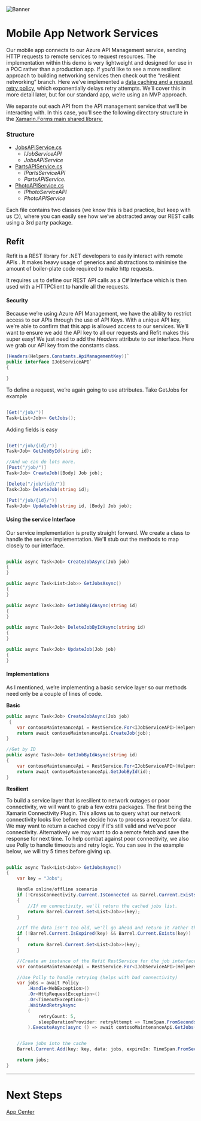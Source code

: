 ![Banner](Assets/Banner.png)

# Mobile App Network Services 
Our mobile app connects to our Azure API Management service, sending HTTP requests to remote services to request resources. The implementation within this demo is very lightweight and designed for use in a POC rather than a production app. If you’d like to see a more resilient approach to building networking services then check out the “resilient networking” branch. Here we’ve implemented a [data caching and a request retry policy](https://github.com/MikeCodesDotNet/Mobile-Cloud-Workshop/blob/b4833120d9ceb70abb8753581f133f3467665edd/Mobile/ContosoFieldService.Core/Services/JobsAPIService.cs#L45), which exponentially delays retry attempts.  We’ll cover this in more detail later, but for our standard app, we’re using an MVP approach. 

We separate out each API from the API management service that we’ll be interacting with. In this case, you’ll see the following directory structure in the [Xamarin.Forms main shared library.](https://github.com/MikeCodesDotNet/Mobile-Cloud-Workshop/tree/master/Mobile/ContosoFieldService.Core) 

### Structure
* [JobsAPIService.cs](https://github.com/MikeCodesDotNet/Mobile-Cloud-Workshop/blob/master/Mobile/ContosoFieldService.Core/Services/JobsAPIService.cs)
	* _IJobServiceAPI_
	* _JobsAPIService_
* [PartsAPIService.cs](https://github.com/MikeCodesDotNet/Mobile-Cloud-Workshop/blob/master/Mobile/ContosoFieldService.Core/Services/PartsAPIService.cs)
	* _IPartsServiceAPI_
	* _PartsAPIService._
* [PhotoAPIService.cs](https://github.com/MikeCodesDotNet/Mobile-Cloud-Workshop/blob/master/Mobile/ContosoFieldService.Core/Services/PhotoAPIService.cs)
	* _IPhotoServiceAPI_
	* _PhotoAPIService_

Each file contains two classes (we know this is bad practice, but keep with us 😏), where you can easily see how we’ve abstracted away our REST calls using a 3rd party package. 

## Refit
Refit is a REST library for .NET developers to easily interact with remote APIs . It makes heavy usage of generics and abstractions to minimise the amount of boiler-plate code required to make http requests.

It requires us to define our REST API calls as a C# Interface which is then used with a HTTPClient to handle all the requests.


#### Security 
Because we’re using Azure API Management, we have the ability to restrict access to our APIs through the use of API Keys. With a unique API key, we’re able to confirm that this app is allowed access to our services. We’ll want to ensure we add the API key to all our requests and Refit makes this super easy! We just need to add the _Headers_ attribute to our interface. Here we grab our API key from the constants class. 


 ```cs
[Headers(Helpers.Constants.ApiManagementKey)]`
public interface IJobServiceAPI`
{

}

```


To define a request, we’re again going to use attributes. Take GetJobs for example 

 ```cs

[Get("/job/")]
Task<List<Job>> GetJobs();

```

Adding fields is easy

 ```cs
 
[Get("/job/{id}/")]
Task<Job> GetJobById(string id);

//And we can do lots more.
[Post("/job/")]
Task<Job> CreateJob([Body] Job job);

[Delete("/job/{id}/")]
Task<Job> DeleteJob(string id);

[Put("/job/{id}/")]
Task<Job> UpdateJob(string id, [Body] Job job);

```

#### Using the service Interface
Our service implementation is pretty straight forward. We create a class to handle the service implementation. We'll stub out the methods to map closely to our interface. 

 ```cs
 
public async Task<Job> CreateJobAsync(Job job)
{
}

public async Task<List<Job>> GetJobsAsync()
{
}

public async Task<Job> GetJobByIdAsync(string id)
{
}

public async Task<Job> DeleteJobByIdAsync(string id)
{
}

public async Task<Job> UpdateJob(Job job)
{
}

```


#### Implementations 
As I mentioned, we’re implementing a basic service layer so our methods need only be a couple of lines of code. 

**Basic**

```cs
public async Task<Job> CreateJobAsync(Job job)
 {
    var contosoMaintenanceApi = RestService.For<IJobServiceAPI>(Helpers.Constants.BaseUrl);
    return await contosoMaintenanceApi.CreateJob(job);
}

//Get by ID
public async Task<Job> GetJobByIdAsync(string id)
{
    var contosoMaintenanceApi = RestService.For<IJobServiceAPI>(Helpers.Constants.BaseUrl);
    return await contosoMaintenanceApi.GetJobById(id);
}
```

**Resilient**

To build a service layer that is resilient to network outages or poor connectivity, we will want to grab a few extra packages. The first being the Xamarin Connectivity Plugin. This allows us to query what our network connectivity looks like before we decide how to process a request for data. We may want to return a cached copy if it's still valid and we’ve poor connectivity. Alternatively we may want to do a remote fetch and save the response for next time.  To help combat against poor connectivity, we also use Polly to handle timeouts and retry logic. You can see in the example below, we will try 5 times before giving up. 

```cs

public async Task<List<Job>> GetJobsAsync()
{
    var key = "Jobs";

    Handle online/offline scenario
    if (!CrossConnectivity.Current.IsConnected && Barrel.Current.Exists(key))
    {
        //If no connectivity, we'll return the cached jobs list.
        return Barrel.Current.Get<List<Job>>(key);
    }

    //If the data isn't too old, we'll go ahead and return it rather than call the backend again.
    if (!Barrel.Current.IsExpired(key) && Barrel.Current.Exists(key))
    {
        return Barrel.Current.Get<List<Job>>(key);
    }            

    //Create an instance of the Refit RestService for the job interface.
    var contosoMaintenanceApi = RestService.For<IJobServiceAPI>(Helpers.Constants.BaseUrl);

    //Use Polly to handle retrying (helps with bad connectivity) 
    var jobs = await Policy
        .Handle<WebException>()
        .Or<HttpRequestException>()
        .Or<TimeoutException>()
        .WaitAndRetryAsync
        (
            retryCount: 5,
            sleepDurationProvider: retryAttempt => TimeSpan.FromSeconds(Math.Pow(2, retryAttempt))
        ).ExecuteAsync(async () => await contosoMaintenanceApi.GetJobs());


    //Save jobs into the cache
    Barrel.Current.Add(key: key, data: jobs, expireIn: TimeSpan.FromSeconds(5));

    return jobs;
}
```

---
# Next Steps 
[App Center](../12%20Anayltics/README.md)




